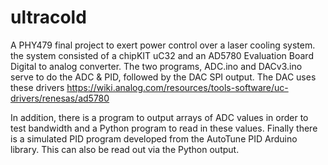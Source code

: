 # ultracold
A PHY479 final project to exert power control over a laser cooling system. the system consisted of a chipKIT uC32 and an AD5780 Evaluation Board Digital to analog converter. 
The two programs, ADC.ino and DACv3.ino serve to do the ADC & PID, followed by the DAC SPI output. The DAC uses these drivers
https://wiki.analog.com/resources/tools-software/uc-drivers/renesas/ad5780

In addition, there is a program to output arrays of ADC values in order to test bandwidth and a Python program to read in these values. Finally there is a simulated PID program developed from the AutoTune PID Arduino library. This can also be read out via the Python output. 
